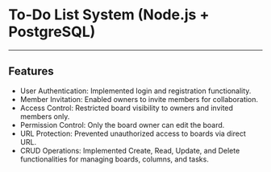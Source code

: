# To-Do List System (Node.js + PostgreSQL)
---------------------------------------
## Features 
- User Authentication: Implemented login and registration functionality.
- Member Invitation: Enabled owners to invite members for collaboration.
- Access Control: Restricted board visibility to owners and invited members only.
- Permission Control: Only the board owner can edit the board.
- URL Protection: Prevented unauthorized access to boards via direct URL.
- CRUD Operations: Implemented Create, Read, Update, and Delete functionalities for managing boards, columns, and tasks.
